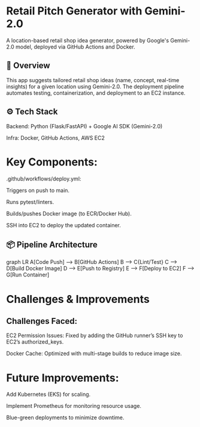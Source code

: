# Retail Pitch Generator with Gemini-2.0
A location-based retail shop idea generator, powered by Google's Gemini-2.0 model, deployed via GitHub Actions and Docker.

## 🚀  Overview
This app suggests tailored retail shop ideas (name, concept, real-time insights) for a given location using Gemini-2.0. The deployment pipeline automates testing, containerization, and deployment to an EC2 instance.

## ⚙️ Tech Stack
Backend: Python (Flask/FastAPI) + Google AI SDK (Gemini-2.0)

Infra: Docker, GitHub Actions, AWS EC2

# Key Components:
.github/workflows/deploy.yml:

Triggers on push to main.

Runs pytest/linters.

Builds/pushes Docker image (to ECR/Docker Hub).

SSH into EC2 to deploy the updated container.

## 📦 Pipeline Architecture  
graph LR
  A[Code Push] --> B[GitHub Actions]
  B --> C{Lint/Test}
  C --> D[Build Docker Image]
  D --> E[Push to Registry]
  E --> F[Deploy to EC2]
  F --> G[Run Container]


# Challenges & Improvements
## Challenges Faced:
EC2 Permission Issues: Fixed by adding the GitHub runner’s SSH key to EC2’s authorized_keys.

Docker Cache: Optimized with multi-stage builds to reduce image size.

# Future Improvements:
Add Kubernetes (EKS) for scaling.

Implement Prometheus for monitoring resource usage.

Blue-green deployments to minimize downtime.